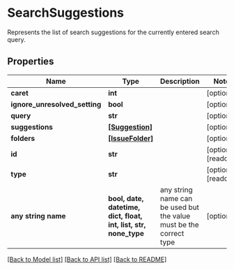 # SearchSuggestions

Represents the list of search suggestions for the currently entered search query.

## Properties
Name | Type | Description | Notes
------------ | ------------- | ------------- | -------------
**caret** | **int** |  | [optional] 
**ignore_unresolved_setting** | **bool** |  | [optional] 
**query** | **str** |  | [optional] 
**suggestions** | [**[Suggestion]**](Suggestion.md) |  | [optional] 
**folders** | [**[IssueFolder]**](IssueFolder.md) |  | [optional] 
**id** | **str** |  | [optional] [readonly] 
**type** | **str** |  | [optional] [readonly] 
**any string name** | **bool, date, datetime, dict, float, int, list, str, none_type** | any string name can be used but the value must be the correct type | [optional]

[[Back to Model list]](../README.md#documentation-for-models) [[Back to API list]](../README.md#documentation-for-api-endpoints) [[Back to README]](../README.md)


